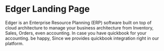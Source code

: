 # Edger Landing Page
Edger is an Enterprise Resource Planning (ERP) software built on top of cloud architecture to manage your business architecture from Inventory, Sales, Orders, even accounting. In case you have quickbook for your accounting. be happy, Since we provides quickbook integration right in our platform.